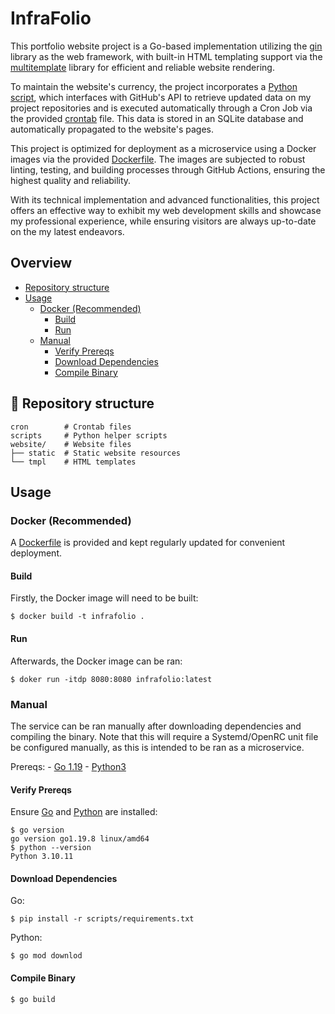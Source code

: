 # InfraFolio

This portfolio website project is a Go-based implementation utilizing the [gin](https://github.com/gin-gonic/gin) library as the web framework, with built-in HTML templating support via the [multitemplate](https://github.com/gin-contrib/multitemplate) library for efficient and reliable website rendering.

To maintain the website's currency, the project incorporates a [Python script](https://github.com/Euvaz/InfraFolio/blob/main/scripts/scrape.py), which interfaces with GitHub's API to retrieve updated data on my project repositories and is executed automatically through a Cron Job via the provided [crontab](https://github.com/Euvaz/InfraFolio/blob/main/cron/crontab.txt) file. This data is stored in an SQLite database and automatically propagated to the website's pages.

This project is optimized for deployment as a microservice using a Docker images via the provided [Dockerfile](https://github.com/Euvaz/InfraFolio/blob/main/Dockerfile). The images are subjected to robust linting, testing, and building processes through GitHub Actions, ensuring the highest quality and reliability.

With its technical implementation and advanced functionalities, this project offers an effective way to exhibit my web development skills and showcase my professional experience, while ensuring visitors are always up-to-date on the my latest endeavors.

## Overview

- [Repository structure](https://github.com/euvaz/infrafolio#-repository-structure)
- [Usage](https://github.com/euvaz/infrafolio#usage)
  - [Docker (Recommended)](https://github.com/euvaz/infrafolio#docker-recommended)
    - [Build](https://github.com/euvaz/infrafolio#build)
    - [Run](https://github.com/euvaz/infrafolio#run)
  - [Manual](https://github.com/euvaz/infrafolio#manual)
    - [Verify Prereqs](https://github.com/euvaz/infrafolio#verify-prereqs)
    - [Download Dependencies](https://github.com/euvaz/infrafolio#download-dependencies)
    - [Compile Binary](https://github.com/euvaz/infrafolio#compile-binary)


## 📂 Repository structure

```
cron        # Crontab files
scripts     # Python helper scripts
website/    # Website files
├── static  # Static website resources
└── tmpl    # HTML templates
```

## Usage

### Docker (Recommended)

A [Dockerfile](https://github.com/Euvaz/InfraFolio/blob/main/Dockerfile) is provided and kept regularly updated for convenient deployment.

#### Build

Firstly, the Docker image will need to be built:

```
$ docker build -t infrafolio .
```

#### Run

Afterwards, the Docker image can be ran:

```
$ doker run -itdp 8080:8080 infrafolio:latest
```

### Manual

The service can be ran manually after downloading dependencies and compiling the binary. Note that this will require a Systemd/OpenRC unit file be configured manually, as this is intended to be ran as a microservice.

Prereqs:
    - [Go 1.19]()
    - [Python3]()

#### Verify Prereqs

Ensure [Go](https://go.dev/) and [Python](https://www.python.org/) are installed:

```
$ go version
go version go1.19.8 linux/amd64
$ python --version
Python 3.10.11
```

#### Download Dependencies

Go:

```
$ pip install -r scripts/requirements.txt
```

Python:

```
$ go mod downlod
```

#### Compile Binary

```
$ go build
```

